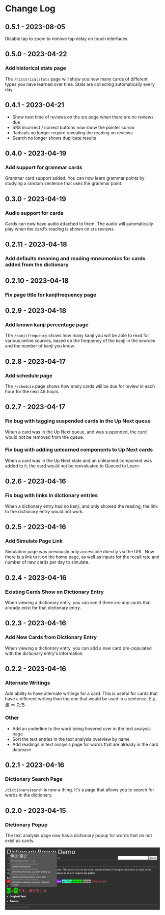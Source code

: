 # Change Log

## 0.5.1 - 2023-08-05
Disable tap to zoom to remove tap delay on touch interfaces.

## 0.5.0 - 2023-04-22
### Add historical stats page
The `/historicalstats` page will show you how many cards of different types you have learned over time. Stats are collecting automatically every day.

## 0.4.1 - 2023-04-21
- Show next time of reviews on the srs page when there are no reviews due
- SRS incorrect / correct buttons now show the pointer cursor
- Radicals no longer require revealing the reading on reviews
- Search no longer shows duplicate results

## 0.4.0 - 2023-04-19
### Add support for grammar cards
Grammar card support added. You can now learn grammar points by studying a random sentence that uses the grammar point.

## 0.3.0 - 2023-04-19
### Audio support for cards
Cards can now have audio attached to them. The audio will automatically play when the card's reading is shown on srs reviews.

## 0.2.11 - 2023-04-18
### Add defaults meaning and reading mneumonics for cards added from the dictionary

## 0.2.10 - 2023-04-18
### Fix page title for kanjifrequency page

## 0.2.9 - 2023-04-18
### Add known kanji percentage page
The `/kanjifrequency` shows how many kanji you will be able to read for various online sources, based on the frequency of the kanji in the sources and the number of kanji you know.

## 0.2.8 - 2023-04-17
### Add schedule page
The `/schedule` page shows how many cards will be due for review in each hour for the next 48 hours.

## 0.2.7 - 2023-04-17
### Fix bug with tagging suspended cards in the Up Next queue
When a card was in the Up Next queue, and was suspended, the card would not be removed from the queue.

### Fix bug with adding unlearned components to Up Next cards
When a card was in the Up Next state and an unlearned component was added to it, the card would not be reevaluated to Queued to Learn

## 0.2.6 - 2023-04-16
### Fix bug with links in dictionary entries
When a dictionary entry had no kanji, and only showed the reading, the link to the dictionary entry would not work.

## 0.2.5 - 2023-04-16
### Add Simulate Page Link
Simulation page was previously only accessible directly via the URL. Now there is a link to it on the home page, as well as inputs for the recall rate and number of new cards per day to simulate.

## 0.2.4 - 2023-04-16
### Existing Cards Show on Dictionary Entry
When viewing a dictionary entry, you can see if there are any cards that already exist for that dictionary entry.

## 0.2.3 - 2023-04-16
### Add New Cards from Dictionary Entry
When viewing a dictionary entry, you can add a new card pre-populated with the dictionary entry's information.

## 0.2.2 - 2023-04-16
### Alternate Writings
Add ability to have alternate writings for a card. This is useful for cards that have a different writing than the one that would be used in a sentence. E.g. 達 vs たち.

### Other
- Add an underline to the word being hovered over in the text analysis page
- Sort the text entries in the text analysis overview by name
- Add readings in text analysis page for words that are already in the card database

## 0.2.1 - 2023-04-16
### Dictionary Search Page
`/dictionarysearch` is now a thing. It's a page that allows you to search for words in the dictionary.

## 0.2.0 - 2023-04-15
### Dictionary Popup
The text analysis page now has a dictionary popup for words that do not exist as cards.

![Dictionary Popup](static/img/dictionary_popup.png)
